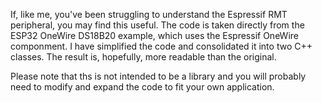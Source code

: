 If, like me, you've been struggling to understand the Espressif RMT peripheral, you may find this useful. The code is taken directly from the ESP32 OneWire DS18B20 example, which uses the Espressif OneWire componment.  I have simplified the code and consolidated it into two C++ classes.  The result is, hopefully, more readable than the original.

Please note that ths is not intended to be a library and you will probably need to modify and expand the code to fit your own application. 
